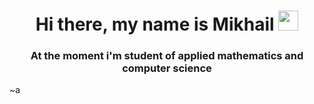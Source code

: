 <h1 align="center">Hi there, my name is Mikhail</a> 
<img src="https://github.com/blackcater/blackcater/raw/main/images/Hi.gif" height="32"/></h1>
<h3 align="center">At the moment i'm student of applied mathematics and computer science</h3>
~a
